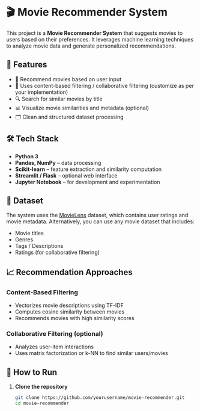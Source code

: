 # 🎬 Movie Recommender System

This project is a **Movie Recommender System** that suggests movies to users based on their preferences. It leverages machine learning techniques to analyze movie data and generate personalized recommendations.

## 🚀 Features

- 📌 Recommend movies based on user input
- 🧠 Uses content-based filtering / collaborative filtering (customize as per your implementation)
- 🔍 Search for similar movies by title
- 📊 Visualize movie similarities and metadata (optional)
- 🗂️ Clean and structured dataset processing

## 🛠️ Tech Stack

- **Python 3**
- **Pandas, NumPy** – data processing
- **Scikit-learn** – feature extraction and similarity computation
- **Streamlit / Flask** – optional web interface
- **Jupyter Notebook** – for development and experimentation

## 📂 Dataset

The system uses the [MovieLens](https://grouplens.org/datasets/movielens/) dataset, which contains user ratings and movie metadata. Alternatively, you can use any movie dataset that includes:
- Movie titles
- Genres
- Tags / Descriptions
- Ratings (for collaborative filtering)

## 📈 Recommendation Approaches

### Content-Based Filtering
- Vectorizes movie descriptions using TF-IDF
- Computes cosine similarity between movies
- Recommends movies with high similarity scores

### Collaborative Filtering (optional)
- Analyzes user-item interactions
- Uses matrix factorization or k-NN to find similar users/movies

## 🧪 How to Run

1. **Clone the repository**
   ```bash
   git clone https://github.com/yourusername/movie-recommender.git
   cd movie-recommender
